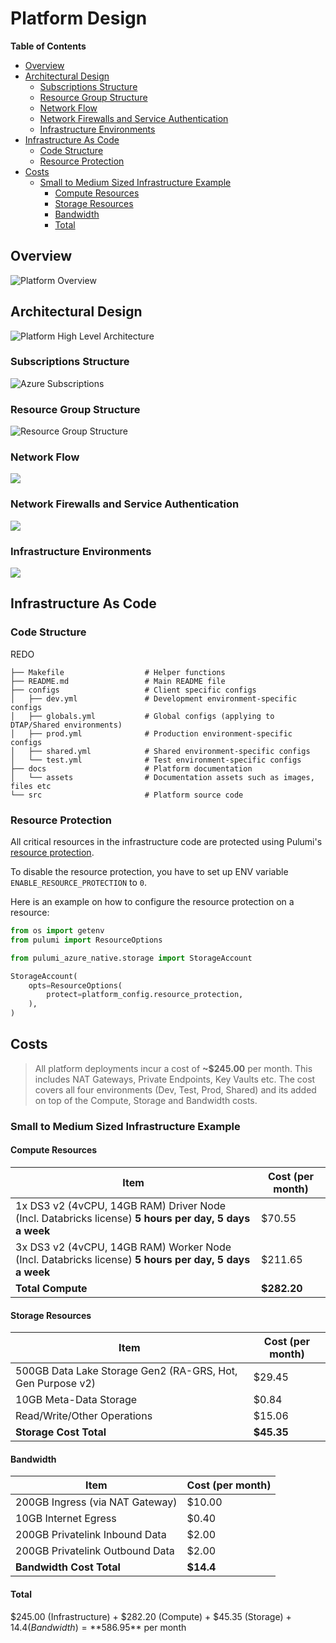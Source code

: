# Platform Design <!-- omit in toc -->

**Table of Contents**

- [Overview](#overview)
- [Architectural Design](#architectural-design)
  - [Subscriptions Structure](#subscriptions-structure)
  - [Resource Group Structure](#resource-group-structure)
  - [Network Flow](#network-flow)
  - [Network Firewalls and Service Authentication](#network-firewalls-and-service-authentication)
  - [Infrastructure Environments](#infrastructure-environments)
- [Infrastructure As Code](#infrastructure-as-code)
  - [Code Structure](#code-structure)
  - [Resource Protection](#resource-protection)
- [Costs](#costs)
  - [Small to Medium Sized Infrastructure Example](#small-to-medium-sized-infrastructure-example)
    - [Compute Resources](#compute-resources)
    - [Storage Resources](#storage-resources)
    - [Bandwidth](#bandwidth)
    - [Total](#total)

## Overview

![Platform Overview](./assets/adp_design_overview.png)

## Architectural Design

![Platform High Level Architecture](./assets/adp_design_architecture.png)

### Subscriptions Structure

![Azure Subscriptions](./assets/adp_design_subscriptions.png)

### Resource Group Structure

![Resource Group Structure](./assets/adp_design_resource_groups.png)

### Network Flow

![](./assets/adp_design_network_flow.png)

### Network Firewalls and Service Authentication

![](./assets/adp_design_network_firewalls.png)

### Infrastructure Environments

![](./assets/adp_design_deployment_environments.png)

## Infrastructure As Code

### Code Structure

REDO

```shell
├── Makefile                  # Helper functions
├── README.md                 # Main README file
├── configs                   # Client specific configs
│   ├── dev.yml               # Development environment-specific configs
│   ├── globals.yml           # Global configs (applying to DTAP/Shared environments)
│   ├── prod.yml              # Production environment-specific configs
│   ├── shared.yml            # Shared environment-specific configs
│   └── test.yml              # Test environment-specific configs
├── docs                      # Platform documentation
│   └── assets                # Documentation assets such as images, files etc
└── src                       # Platform source code
```

### Resource Protection

All critical resources in the infrastructure code are protected using Pulumi's [resource protection](https://www.pulumi.com/docs/intro/concepts/resources/#protect).

To disable the resource protection, you have to set up ENV variable `ENABLE_RESOURCE_PROTECTION` to `0`.

Here is an example on how to configure the resource protection on a resource:

```python
from os import getenv
from pulumi import ResourceOptions

from pulumi_azure_native.storage import StorageAccount

StorageAccount(
    opts=ResourceOptions(
        protect=platform_config.resource_protection,
    ),
)
```

## Costs

> All platform deployments incur a cost of **~$245.00** per month. This includes NAT Gateways, Private Endpoints, Key Vaults etc.
The cost covers all four environments (Dev, Test, Prod, Shared) and its added on top of the Compute, Storage and Bandwidth costs.

### Small to Medium Sized Infrastructure Example

#### Compute Resources

| Item                                                                                                  | Cost (per month) |
| ----------------------------------------------------------------------------------------------------- | ---------------- |
| 1x DS3 v2 (4vCPU, 14GB RAM) Driver Node (Incl. Databricks license) **5 hours per day, 5 days a week** | $70.55           |
| 3x DS3 v2 (4vCPU, 14GB RAM) Worker Node (Incl. Databricks license) **5 hours per day, 5 days a week** | $211.65          |
| **Total Compute**                                                                                     | **$282.20**      |


#### Storage Resources

| Item                                                       | Cost (per month) |
| ---------------------------------------------------------- | ---------------- |
| 500GB Data Lake Storage Gen2 (RA-GRS, Hot, Gen Purpose v2) | $29.45           |
| 10GB Meta-Data Storage                                     | $0.84            |
| Read/Write/Other Operations                                | $15.06           |
| **Storage Cost Total**                                     | **$45.35**       |

#### Bandwidth

| Item                            | Cost (per month) |
| ------------------------------- | ---------------- |
| 200GB Ingress (via NAT Gateway) | $10.00           |
| 10GB Internet Egress            | $0.40            |
| 200GB Privatelink Inbound Data  | $2.00            |
| 200GB Privatelink Outbound Data | $2.00            |
| **Bandwidth Cost Total**        | **$14.4**        |

#### Total

$245.00 (Infrastructure) + $282.20 (Compute) + $45.35 (Storage) + $14.4 (Bandwidth) = **$586.95** per month
